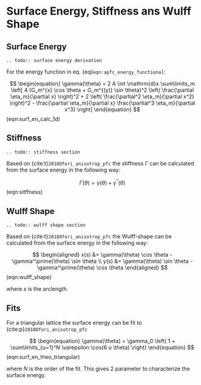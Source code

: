 # Surface Energy, Stiffness ans Wulff Shape

## Surface Energy

```{eval-rst}
.. todo:: surface energy derivation
```

For the energy function in eq. {eq}`eqn:apfc_energy_functional`:

$$
\begin{equation}
\gamma(\theta) = 2 A \int \mathrm{d}x \sum\limits_m \left[
    4 (G_m^{x} \cos \theta + G_m^{(y)} \sin \theta)^2
    \left( \frac{\partial \eta_m}{\partial x} \right)^2 +
    2 \left( \frac{\partial^2 \eta_m}{\partial x^2} \right)^2
    - \frac{\partial \eta_m}{\partial x} \frac{\partial^3 \eta_m}{\partial x^3}
\right]
\end{equation}
$$ (eqn:surf_en_calc_1d)

## Stiffness

```{eval-rst}
.. todo:: stiffness section
```

Based on {cite:t}`2018Ofori_anisotrop_pfc` the stiffness $\Gamma$
can be calculated from the surface energy in the following way:

$$
\begin{equation}
\Gamma(\theta) = \gamma(\theta) + \gamma^{\prime\prime}(\theta)
\end{equation}
$$ (eqn:sitffness)

## Wulff Shape

```{eval-rst}
.. todo:: wulff shape section
```

Based on {cite:t}`2018Ofori_anisotrop_pfc` the Wulff-shape
can be calculated from the surface energy in the following way:

$$
\begin{aligned}
x(s) &= \gamma(\theta) \cos \theta - \gamma^\prime(\theta) \sin \theta \\
y(s) &= \gamma(\theta) \sin \theta - \gamma^\prime(\theta) \cos \theta
\end{aligned}
$$ (eqn:wulff_shape)

where $s$ is the arclength.

## Fits

For a triangular lattice the surface energy can be fit to
{cite:p}`2018Ofori_anisotrop_pfc`

$$
\begin{equation}
\gamma(\theta) = \gamma_0 \left(
    1 + \sum\limits_{u=1}^N \varepsilon \cos(6 u \theta)
\right)
\end{equation}
$$ (eqn:surf_en_theo_triangular)

where $N$ is the order of the fit.
This gives 2 parameter to characterize the surface energy.
